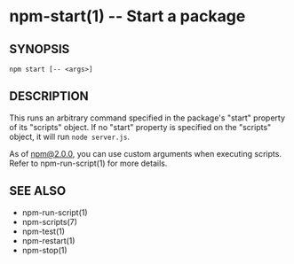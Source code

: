 npm-start(1) -- Start a package
===============================

## SYNOPSIS

    npm start [-- <args>]

## DESCRIPTION

This runs an arbitrary command specified in the package's "start" property of its "scripts" object. If no "start" property is specified on the "scripts" object, it will run `node server.js`.

As of npm@2.0.0, you can use custom arguments when executing scripts. Refer to npm-run-script(1) for more details.

## SEE ALSO

* npm-run-script(1)
* npm-scripts(7)
* npm-test(1)
* npm-restart(1)
* npm-stop(1)
